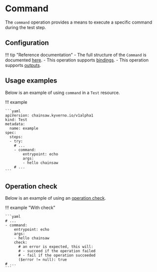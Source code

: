 # Command

The `command` operation provides a means to execute a specific command during the test step.

## Configuration

!!! tip "Reference documentation"
    - The full structure of the `Command` is documented [here](../apis/chainsaw.v1alpha1.md#chainsaw-kyverno-io-v1alpha1-Command).
    - This operation supports [bindings](../bindings/index.md).
    - This operation supports [outputs](../bindings/outputs.md).

## Usage examples

Below is an example of using `command` in a `Test` resource.

!!! example

    ```yaml
    apiVersion: chainsaw.kyverno.io/v1alpha1
    kind: Test
    metadata:
      name: example
    spec:
      steps:
      - try:
        # ...
        - command:
            entrypoint: echo
            args:
            - hello chainsaw
        # ...
    ```

## Operation check

Below is an example of using an [operation check](./check.md#command).

!!! example "With check"

    ```yaml
    # ...
    - command:
        entrypoint: echo
        args:
        - hello chainsaw
        check:
          # an error is expected, this will:
          # - succeed if the operation failed
          # - fail if the operation succeeded
          ($error != null): true
    # ...
    ```
